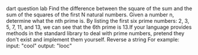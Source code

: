 dart question lab 
Find the difference between the square of the sum and the sum of the squares of the first N natural numbers.
Given a number n, determine what the nth prime is. By listing the first six prime numbers: 2, 3, 5, 7, 11, and 13, we can see that the 6th prime is 13.If your language provides methods in the standard library to deal with prime numbers, pretend they don't exist and implement them yourself.
Reverse a string
For example: input: "cool" output: "looc"
